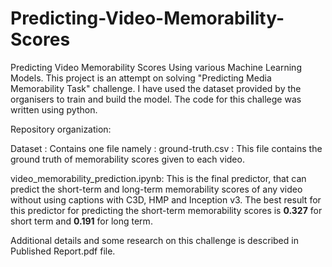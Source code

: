# Predicting-Video-Memorability-Scores

Predicting Video Memorability Scores Using various Machine Learning Models. This project is an attempt on solving "Predicting Media Memorability Task" challenge. I have used the dataset provided by the organisers to train and build the model. The code for this challege was written using python.

Repository organization:

Dataset : Contains one file namely : ground-truth.csv : This file contains the ground truth of memorability scores given to each video.

video_memorability_prediction.ipynb: This is the final predictor, that can predict the short-term and long-term memorability scores of any video without using captions with C3D, HMP and Inception v3. The best result for this predictor for predicting the short-term memorability scores is **0.327** for short term and **0.191** for long term.

Additional details and some research on this challenge is described in Published Report.pdf file.
